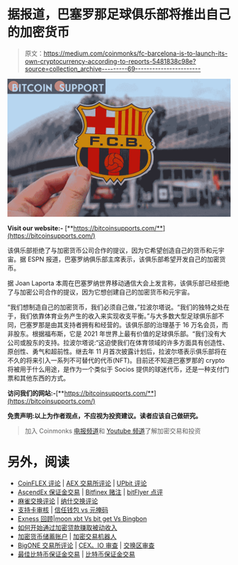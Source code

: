# 据报道，巴塞罗那足球俱乐部将推出自己的加密货币

> 原文：<https://medium.com/coinmonks/fc-barcelona-is-to-launch-its-own-cryptocurrency-according-to-reports-5481838c98e?source=collection_archive---------69----------------------->

![](img/aa1f8ff4b9eb76f66ea188b2ef0ddf3b.png)

**Visit our website:-** [**https://bitcoinsupports.com/**](https://bitcoinsupports.com/)

该俱乐部拒绝了与加密货币公司合作的提议，因为它希望创造自己的货币和元宇宙。据 ESPN 报道，巴塞罗纳俱乐部主席表示，该俱乐部希望开发自己的加密货币。

据 Joan Laporta 本周在巴塞罗纳世界移动通信大会上发言称，该俱乐部已经拒绝了与加密公司合作的提议，因为它想创建自己的加密货币和元宇宙。

“我们想制造自己的加密货币，我们必须自己做，”拉波尔塔说。“我们的独特之处在于，我们依靠体育业务产生的收入来实现收支平衡。”与大多数大型足球俱乐部不同，巴塞罗那是由其支持者拥有和经营的。该俱乐部的治理基于 16 万名会员，而非股东。根据福布斯，它是 2021 年世界上最有价值的足球俱乐部。“我们没有大公司或股东的支持。拉波尔塔说:“这迫使我们在体育领域的许多方面具有创造性、原创性、勇气和超前性。继去年 11 月首次披露计划后，拉波尔塔表示俱乐部将在不久的将来引入一系列不可替代的代币(NFT)。目前还不知道巴塞罗那的 crypto 将被用于什么用途，是作为一个类似于 Socios 提供的球迷代币，还是一种支付门票和其他东西的方式。

**访问我们的网站:-**[**https://bitcoinsupports.com/**](https://bitcoinsupports.com/)

**免责声明:以上为作者观点，不应视为投资建议。读者应该自己做研究。**

> 加入 Coinmonks [电报频道](https://t.me/coincodecap)和 [Youtube 频道](https://www.youtube.com/c/coinmonks/videos)了解加密交易和投资

# 另外，阅读

*   [CoinFLEX 评论](https://coincodecap.com/coinflex-review) | [AEX 交易所评论](https://coincodecap.com/aex-exchange-review) | [UPbit 评论](https://coincodecap.com/upbit-review)
*   [AscendEx 保证金交易](https://coincodecap.com/ascendex-margin-trading) | [Bitfinex 赌注](https://coincodecap.com/bitfinex-staking) | [bitFlyer 点评](https://coincodecap.com/bitflyer-review)
*   [麻雀交换评论](https://coincodecap.com/sparrow-exchange-review) | [纳什交换评论](https://coincodecap.com/nash-exchange-review)
*   [支持卡审核](https://coincodecap.com/uphold-card-review) | [信任钱包 vs 元掩码](https://coincodecap.com/trust-wallet-vs-metamask)
*   [Exness 回顾](https://coincodecap.com/exness-review)|[moon xbt Vs bit get Vs Bingbon](https://coincodecap.com/bingbon-vs-bitget-vs-moonxbt)
*   [如何开始通过加密贷款赚取被动收入](https://coincodecap.com/passive-income-crypto-lending)
*   [加密货币储蓄账户](/coinmonks/cryptocurrency-savings-accounts-be3bc0feffbf) | [加密交易机器人](https://coincodecap.com/best-crypto-trading-bots)
*   [BigONE 交易所评论](/coinmonks/bigone-exchange-review-64705d85a1d4) | [CEX。IO 审查](https://coincodecap.com/cex-io-review) | [交换区审查](/coinmonks/swapzone-review-crypto-exchange-data-aggregator-e0ad78e55ed7)
*   [最佳比特币保证金交易](/coinmonks/bitcoin-margin-trading-exchange-bcbfcbf7b8e3) | [比特币保证金交易](https://coincodecap.com/bityard-margin-trading)